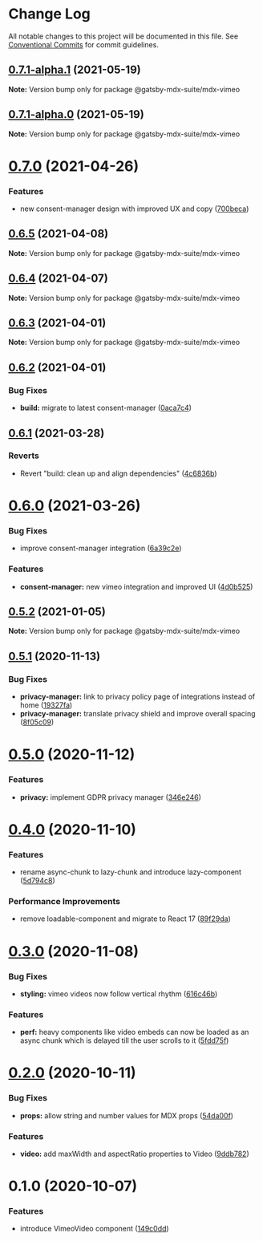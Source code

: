 # Change Log

All notable changes to this project will be documented in this file.
See [Conventional Commits](https://conventionalcommits.org) for commit guidelines.

## [0.7.1-alpha.1](https://github.com/axe312ger/gatsby-suite-mdx/compare/@gatsby-mdx-suite/mdx-vimeo@0.7.0...@gatsby-mdx-suite/mdx-vimeo@0.7.1-alpha.1) (2021-05-19)

**Note:** Version bump only for package @gatsby-mdx-suite/mdx-vimeo





## [0.7.1-alpha.0](https://github.com/axe312ger/gatsby-suite-mdx/compare/@gatsby-mdx-suite/mdx-vimeo@0.7.0...@gatsby-mdx-suite/mdx-vimeo@0.7.1-alpha.0) (2021-05-19)

**Note:** Version bump only for package @gatsby-mdx-suite/mdx-vimeo





# [0.7.0](https://github.com/axe312ger/gatsby-suite-mdx/compare/@gatsby-mdx-suite/mdx-vimeo@0.6.5...@gatsby-mdx-suite/mdx-vimeo@0.7.0) (2021-04-26)


### Features

* new consent-manager design with improved UX and copy ([700beca](https://github.com/axe312ger/gatsby-suite-mdx/commit/700beca5dd095e0354f53ec25d43e73d54b42747))





## [0.6.5](https://github.com/axe312ger/gatsby-suite-mdx/compare/@gatsby-mdx-suite/mdx-vimeo@0.6.4...@gatsby-mdx-suite/mdx-vimeo@0.6.5) (2021-04-08)

**Note:** Version bump only for package @gatsby-mdx-suite/mdx-vimeo





## [0.6.4](https://github.com/axe312ger/gatsby-suite-mdx/compare/@gatsby-mdx-suite/mdx-vimeo@0.6.3...@gatsby-mdx-suite/mdx-vimeo@0.6.4) (2021-04-07)

**Note:** Version bump only for package @gatsby-mdx-suite/mdx-vimeo





## [0.6.3](https://github.com/axe312ger/gatsby-suite-mdx/compare/@gatsby-mdx-suite/mdx-vimeo@0.6.2...@gatsby-mdx-suite/mdx-vimeo@0.6.3) (2021-04-01)

**Note:** Version bump only for package @gatsby-mdx-suite/mdx-vimeo





## [0.6.2](https://github.com/axe312ger/gatsby-suite-mdx/compare/@gatsby-mdx-suite/mdx-vimeo@0.6.1...@gatsby-mdx-suite/mdx-vimeo@0.6.2) (2021-04-01)


### Bug Fixes

* **build:** migrate to latest consent-manager ([0aca7c4](https://github.com/axe312ger/gatsby-suite-mdx/commit/0aca7c4f6378c7f3d1172f30b62071e109bb6059))





## [0.6.1](https://github.com/axe312ger/gatsby-suite-mdx/compare/@gatsby-mdx-suite/mdx-vimeo@0.6.0...@gatsby-mdx-suite/mdx-vimeo@0.6.1) (2021-03-28)


### Reverts

* Revert "build: clean up and align dependencies" ([4c6836b](https://github.com/axe312ger/gatsby-suite-mdx/commit/4c6836b3b3acb1cde4498b5608e2c179676d91c0))





# [0.6.0](https://github.com/axe312ger/gatsby-suite-mdx/compare/@gatsby-mdx-suite/mdx-vimeo@0.5.2...@gatsby-mdx-suite/mdx-vimeo@0.6.0) (2021-03-26)


### Bug Fixes

* improve consent-manager integration ([6a39c2e](https://github.com/axe312ger/gatsby-suite-mdx/commit/6a39c2e2f2c6257ae8cacf38686f1ce13072d540))


### Features

* **consent-manager:** new vimeo integration and improved UI ([4d0b525](https://github.com/axe312ger/gatsby-suite-mdx/commit/4d0b525748554e2e0b149263e58ee44bd0ed6f12))





## [0.5.2](https://github.com/axe312ger/gatsby-suite-mdx/compare/@gatsby-mdx-suite/mdx-vimeo@0.5.1...@gatsby-mdx-suite/mdx-vimeo@0.5.2) (2021-01-05)

**Note:** Version bump only for package @gatsby-mdx-suite/mdx-vimeo





## [0.5.1](https://github.com/axe312ger/gatsby-suite-mdx/compare/@gatsby-mdx-suite/mdx-vimeo@0.5.0...@gatsby-mdx-suite/mdx-vimeo@0.5.1) (2020-11-13)


### Bug Fixes

* **privacy-manager:** link to privacy policy page of integrations instead of home ([19327fa](https://github.com/axe312ger/gatsby-suite-mdx/commit/19327fa3564312ecd626b98f023c6401e397ba68))
* **privacy-manager:** translate privacy shield and improve overall spacing ([8f05c09](https://github.com/axe312ger/gatsby-suite-mdx/commit/8f05c09d02199a884ca1c19e7a14e4c258985057))





# [0.5.0](https://github.com/axe312ger/gatsby-suite-mdx/compare/@gatsby-mdx-suite/mdx-vimeo@0.4.0...@gatsby-mdx-suite/mdx-vimeo@0.5.0) (2020-11-12)


### Features

* **privacy:** implement GDPR privacy manager ([346e246](https://github.com/axe312ger/gatsby-suite-mdx/commit/346e246fbd7a868f8d97493dc112a843bcd35d91))





# [0.4.0](https://github.com/axe312ger/gatsby-suite-mdx/compare/@gatsby-mdx-suite/mdx-vimeo@0.3.0...@gatsby-mdx-suite/mdx-vimeo@0.4.0) (2020-11-10)


### Features

* rename async-chunk to lazy-chunk and introduce lazy-component ([5d794c8](https://github.com/axe312ger/gatsby-suite-mdx/commit/5d794c8c009e53b4fa16097624346394a8cf1338))


### Performance Improvements

* remove loadable-component and migrate to React 17 ([89f29da](https://github.com/axe312ger/gatsby-suite-mdx/commit/89f29da1dc1a064638d77d6a614bfb5fad9efef9))





# [0.3.0](https://github.com/axe312ger/gatsby-suite-mdx/compare/@gatsby-mdx-suite/mdx-vimeo@0.2.0...@gatsby-mdx-suite/mdx-vimeo@0.3.0) (2020-11-08)


### Bug Fixes

* **styling:** vimeo videos now follow vertical rhythm ([616c46b](https://github.com/axe312ger/gatsby-suite-mdx/commit/616c46bd2a4a0369b923d224a81474ffd83bbd3e))


### Features

* **perf:** heavy components like video embeds can now be loaded as an async chunk which is delayed till the user scrolls to it ([5fdd75f](https://github.com/axe312ger/gatsby-suite-mdx/commit/5fdd75fa4f8ef02379538d2eef1743a2955ee1fd))





# [0.2.0](https://github.com/axe312ger/gatsby-suite-mdx/compare/@gatsby-mdx-suite/mdx-vimeo@0.1.0...@gatsby-mdx-suite/mdx-vimeo@0.2.0) (2020-10-11)


### Bug Fixes

* **props:** allow string and number values for MDX props ([54da00f](https://github.com/axe312ger/gatsby-suite-mdx/commit/54da00f6c985dbc8a14a9c1e75d8b2bd195209da))


### Features

* **video:** add maxWidth and aspectRatio properties to Video ([9ddb782](https://github.com/axe312ger/gatsby-suite-mdx/commit/9ddb782a1aa00d1e8b8b340c3b18e7e104da5893))





# 0.1.0 (2020-10-07)


### Features

* introduce VimeoVideo component ([149c0dd](https://github.com/axe312ger/gatsby-suite-mdx/commit/149c0dd2980533c983a1a0437c985231b3d3b978))

